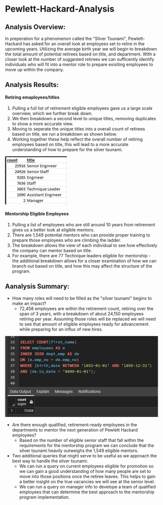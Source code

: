# Pewlett-Hackard-Analysis

## Analysis Overview: 
In preperation for a phenomenon called the "Silver Tsunami", Pewlett-Hackard has asked for an overall look at employees set to retire 
in the upcoming years. Utilizing the average birth year we will begin to breakdown the total amount of potential retirees based on title,
and department. With a closer look at the number of suggested retirees we can sufficently identify individuals who will fit into a mentor role 
to prepare exisiting employees to move up within the company.

## Analysis Results:
#### Retiring emaployees/titles
  1. Pulling a full list of retirement eligible employees gave us a large scale overview, which we further break down.
  2. We then breakdown a second level to unique titles, removing duplicates to show a more accurate view.
  3. Moving to seperate the unique titles into a overall count of retirees based on title, we run a breakdown as shown below. 
  4. Working together these help reflect the overall number of retiring employees based on title, this will lead to a more accurate 
  understanding of how to prepare for the silver tsunami. 

![retiring employees](resources/retiring_titles_count.png)

#### Mentorship Eligible Employees
  1. Pulling a list of employees who are still around 10 years from retirement gives us a better look at eligible mentors.
  2. There are 1,549 potential mentors who can provide proper training to prepare those employees who are climbing the ladder. 
  3. The breakdown allows the view of each individual to see how effectively the company can mentor based on title. 
  4. For example, there are 77 Technique leaders eligible for mentorship - the additional breakdown allows for a closer
  examination of how we can branch out based on title, and how this may affect the structure of the program. 

## Aanalysis Summary:
- How many roles will need to be filled as the "silver tsunami" begins to make an impact?
  - 72,458 employees are within the retirement count, retiring over the span of 3 years, with a breakdown of about 24,150 employees
  retiring per year. Assuming those roles will be replaced we will need to see that amount of eligible employees ready for advancement while
  preparing for an influx of new hires.
  
![code for retiring breakdown](resources/eligible_retiring_emp.png)

- Are there enough qualified, retirement-ready employees in the departments to mentor the next generation of Pewlett Hackard employees?
  - Based on the number of eligible senior staff that fall within the requirements for the mentorship program we can conclude that the silver
  tsunami heavily outweighs the 1,549 eligible mentors. 
- Two additional queries that might serve to be useful as we approach the best way to handle the silver tsunami:
  - We can run a query on current employees eligible for promotion so we can gain a good understanding of how many people are set to move 
  into those positions once the retiree leaves. This helps to gain a better insight on the true vacancies we will see at the senior level. 
  - We can run a query on manager info to develope a team of qualified employees that can determine the best approach to the mentorship program
  implementation. 
